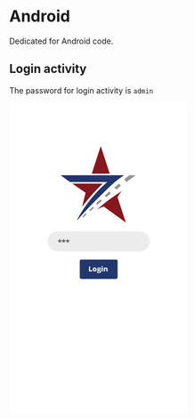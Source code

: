 # Android
Dedicated for Android code.

## Login activity

<p> The password for login activity is <code>admin</code></p>

![SevenStar screenshot](images/sign.jpg)

